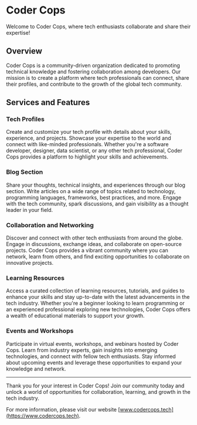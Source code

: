 # Coder Cops

Welcome to Coder Cops, where tech enthusiasts collaborate and share their expertise!

## Overview

Coder Cops is a community-driven organization dedicated to promoting technical knowledge and fostering collaboration among developers. Our mission is to create a platform where tech professionals can connect, share their profiles, and contribute to the growth of the global tech community.

## Services and Features

### Tech Profiles

Create and customize your tech profile with details about your skills, experience, and projects. Showcase your expertise to the world and connect with like-minded professionals. Whether you're a software developer, designer, data scientist, or any other tech professional, Coder Cops provides a platform to highlight your skills and achievements.

### Blog Section

Share your thoughts, technical insights, and experiences through our blog section. Write articles on a wide range of topics related to technology, programming languages, frameworks, best practices, and more. Engage with the tech community, spark discussions, and gain visibility as a thought leader in your field.

### Collaboration and Networking

Discover and connect with other tech enthusiasts from around the globe. Engage in discussions, exchange ideas, and collaborate on open-source projects. Coder Cops provides a vibrant community where you can network, learn from others, and find exciting opportunities to collaborate on innovative projects.

### Learning Resources

Access a curated collection of learning resources, tutorials, and guides to enhance your skills and stay up-to-date with the latest advancements in the tech industry. Whether you're a beginner looking to learn programming or an experienced professional exploring new technologies, Coder Cops offers a wealth of educational materials to support your growth.

### Events and Workshops

Participate in virtual events, workshops, and webinars hosted by Coder Cops. Learn from industry experts, gain insights into emerging technologies, and connect with fellow tech enthusiasts. Stay informed about upcoming events and leverage these opportunities to expand your knowledge and network.

---

Thank you for your interest in Coder Cops! Join our community today and unlock a world of opportunities for collaboration, learning, and growth in the tech industry.

For more information, please visit our website [www.codercops.tech](https://www.codercops.tech).


